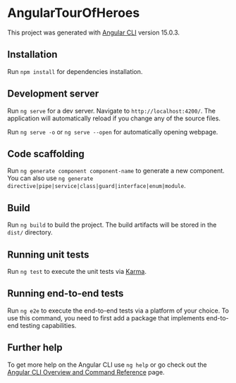 # AngularTourOfHeroes

This project was generated with [Angular CLI](https://github.com/angular/angular-cli) version 15.0.3.

## Installation

Run `npm install` for dependencies installation.

## Development server

Run `ng serve` for a dev server. Navigate to `http://localhost:4200/`. The application will automatically reload if you change any of the source files.

Run `ng serve -o` or `ng serve --open` for automatically opening webpage.

## Code scaffolding

Run `ng generate component component-name` to generate a new component. You can also use `ng generate directive|pipe|service|class|guard|interface|enum|module`.

## Build

Run `ng build` to build the project. The build artifacts will be stored in the `dist/` directory.

## Running unit tests

Run `ng test` to execute the unit tests via [Karma](https://karma-runner.github.io).

## Running end-to-end tests

Run `ng e2e` to execute the end-to-end tests via a platform of your choice. To use this command, you need to first add a package that implements end-to-end testing capabilities.

## Further help

To get more help on the Angular CLI use `ng help` or go check out the [Angular CLI Overview and Command Reference](https://angular.io/cli) page.
